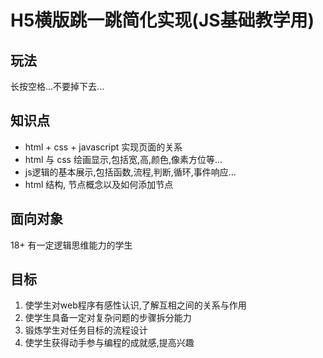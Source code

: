 # H5横版跳一跳简化实现(JS基础教学用)

## 玩法
长按空格...不要掉下去...

## 知识点
- html + css + javascript 实现页面的关系
- html 与 css 绘画显示,包括宽,高,颜色,像素方位等...
- js逻辑的基本展示,包括函数,流程,判断,循环,事件响应...
- html 结构, 节点概念以及如何添加节点

## 面向对象
18+ 有一定逻辑思维能力的学生

## 目标
1. 使学生对web程序有感性认识,了解互相之间的关系与作用
2. 使学生具备一定对复杂问题的步骤拆分能力
3. 锻炼学生对任务目标的流程设计
4. 使学生获得动手参与编程的成就感,提高兴趣